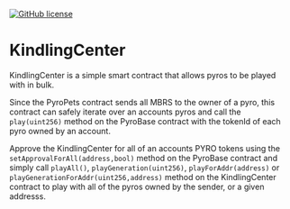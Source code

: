 [![GitHub license](https://img.shields.io/github/license/PyroPets/KindlingCenter)](https://github.com/PyroPets/KindlingCenter/blob/main/LICENSE.md)

# KindlingCenter

KindlingCenter is a simple smart contract that allows pyros to be played with in bulk.

Since the PyroPets contract sends all MBRS to the owner of a pyro, this contract can safely iterate over an accounts pyros and call the `play(uint256)` method on the PyroBase contract with the tokenId of each pyro owned by an account.

Approve the KindlingCenter for all of an accounts PYRO tokens using the `setApprovalForAll(address,bool)` method on the PyroBase contract and simply call `playAll()`, `playGeneration(uint256)`, `playForAddr(address)` or `playGenerationForAddr(uint256,address)` method on the KindlingCenter contract to play with all of the pyros owned by the sender, or a given addresss.
